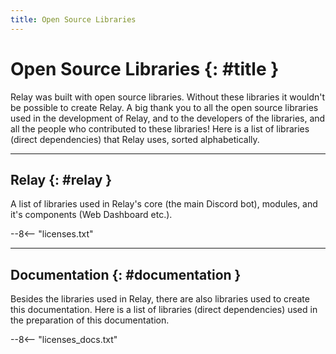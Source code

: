 ```yaml
---
title: Open Source Libraries
---
```


# Open Source Libraries {: #title }

Relay was built with open source libraries. Without these libraries it wouldn't be possible to create Relay. A big thank you to all the open source libraries used in the development of Relay, and to the developers of the libraries, and all the people who contributed to these libraries! Here is a list of libraries (direct dependencies) that Relay uses, sorted alphabetically.

---

## Relay {: #relay }

A list of libraries used in Relay's core (the main Discord bot), modules, and it's components (Web Dashboard etc.).

--8<-- "licenses.txt"

---

## Documentation {: #documentation }

Besides the libraries used in Relay, there are also libraries used to create this documentation. Here is a list of libraries (direct dependencies) used in the preparation of this documentation.

--8<-- "licenses_docs.txt"